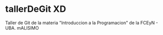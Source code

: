 # tallerDeGit XD

Taller de Git de la materia "Introduccion a la Programacion" de la FCEyN - UBA.
mALISIMO